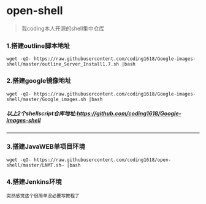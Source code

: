 # open-shell

>我coding本人开源的shell集中仓库

### 1.搭建outline脚本地址
```
wget -qO- https://raw.githubusercontent.com/coding1618/Google-images-shell/master/outline_Server_Install1.7.sh |bash
```

### 2.搭建google镜像地址
```
wget -qO- https://raw.githubusercontent.com/coding1618/Google-images-shell/master/Google_images.sh |bash
```
##### 以上2个shellscript仓库地址:https://github.com/coding1618/Google-images-shell
-----

### 3.搭建JavaWEB单项目环境
```
wget -qO- https://raw.githubusercontent.com/coding1618/open-shell/master/LNMT.sh~ |bash
```
### 4.搭建Jenkins环境
```
突然感觉这个很简单没必要写教程了
```
